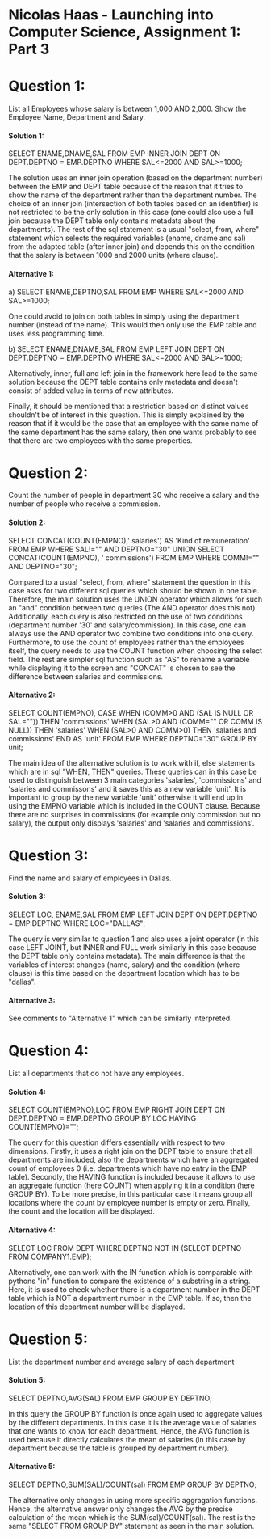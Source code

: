 # Nicolas Haas - Launching into Computer Science, Assignment 1: Part 3


Question 1:
===========

List all Employees whose salary is between 1,000 AND 2,000. Show the Employee Name, Department and Salary.

#### Solution 1: 

SELECT ENAME,DNAME,SAL FROM EMP INNER JOIN DEPT ON DEPT.DEPTNO = EMP.DEPTNO WHERE SAL<=2000 AND SAL>=1000;

The solution uses an inner join operation (based on the department number) between the EMP and DEPT table because of the reason that it tries to show the name of the department rather than the department number. The choice of an inner join (intersection of both tables based on an identifier) is not restricted to be the only solution in this case (one could also use a full join because the DEPT table only contains metadata about the departments). The rest of the sql statement is a usual "select, from, where" statement which selects the required variables (ename, dname and sal) from the adapted table (after inner join) and depends this on the condition that the salary is between 1000 and 2000 units (where clause).

#### Alternative 1:

a) SELECT ENAME,DEPTNO,SAL FROM EMP WHERE SAL<=2000 AND SAL>=1000;

One could avoid to join on both tables in simply using the department number (instead of the name). This would then only use the EMP table and uses less programming time. 

b) SELECT ENAME,DNAME,SAL FROM EMP LEFT JOIN DEPT ON DEPT.DEPTNO = EMP.DEPTNO WHERE SAL<=2000 AND SAL>=1000;

Alternatively, inner, full and left join in the framework here lead to the same solution because the DEPT table contains only metadata and doesn't consist of added value in terms of new attributes. 

Finally, it should be mentioned that a restriction based on distinct values shouldn't be of interest in this question. This is simply explained by the reason that if it would be the case that an employee with the same name of the same department has the same salary, then one wants probably to see that there are two employees with the same properties.

Question 2:
===========

Count the number of people in department 30 who receive a salary and the number of people who receive a commission.

#### Solution 2:

SELECT CONCAT(COUNT(EMPNO),' salaries') AS 'Kind of remuneration' FROM EMP WHERE SAL!="" AND DEPTNO="30" UNION SELECT CONCAT(COUNT(EMPNO), ' commissions') FROM EMP WHERE COMM!="" AND DEPTNO="30";

Compared to a usual "select, from, where" statement the question in this case asks for two different sql queries which should be shown in one table. Therefore, the main solution uses the UNION operator which allows for such an "and" condition between two queries (The AND operator does this not). Additionally, each query is also restricted on the use of two conditions (department number '30' and salary/commission). In this case, one can always use the AND operator two combine two conditions into one query. Furthermore, to use the count of employees rather than the employees itself, the query needs to use the COUNT function when choosing the select field. The rest are simpler sql function such as "AS" to rename a variable while displaying it to the screen and "CONCAT" is chosen to see the difference between salaries and commissions.

#### Alternative 2:

SELECT COUNT(EMPNO), CASE WHEN (COMM>0 AND (SAL IS NULL OR SAL="")) THEN 'commissions' WHEN (SAL>0 AND (COMM="" OR COMM IS NULL)) THEN 'salaries' WHEN (SAL>0 AND COMM>0) THEN 'salaries and commissions' END AS 'unit' FROM EMP WHERE DEPTNO="30" GROUP BY unit;

The main idea of the alternative solution is to work with if, else statements which are in sql "WHEN, THEN" queries. These queries can in this case be used to distinguish between 3 main categories 'salaries', 'commissions' and 'salaries and commissons' and it saves this as a new variable 'unit'. It is important to group by the new variable 'unit' otherwise it will end up in using the EMPNO variable which is included in the COUNT clause. Because there are no surprises in commissions (for example only commission but no salary), the output only displays 'salaries' and 'salaries and commissions'. 

Question 3:
===========

Find the name and salary of employees in Dallas.

#### Solution 3:

SELECT LOC, ENAME,SAL FROM EMP LEFT JOIN DEPT ON DEPT.DEPTNO = EMP.DEPTNO WHERE LOC="DALLAS";

The query is very similar to question 1 and also uses a joint operator (in this case LEFT JOINT, but INNER and FULL work similarly in this case because the DEPT table only contains metadata). The main difference is that the variables of interest changes (name, salary) and the condition (where clause) is this time based on the department location which has to be "dallas".

#### Alternative 3:

See comments to "Alternative 1" which can be similarly interpreted.

Question 4:
===========

List all departments that do not have any employees.

#### Solution 4:

SELECT COUNT(EMPNO),LOC FROM EMP RIGHT JOIN DEPT ON DEPT.DEPTNO = EMP.DEPTNO GROUP BY LOC HAVING COUNT(EMPNO)="";

The query for this question differs essentially with respect to two dimensions. Firstly, it uses a right join on the DEPT table to ensure that all departments are included, also the departments which have an aggregated count of employees 0 (i.e. departments which have no entry in the EMP table). Secondly, the HAVING function is included because it allows to use an aggregate function (here COUNT) when applying it in a condition (here GROUP BY). To be more precise, in this particular case it means group all locations where the count by employee number is empty or zero. Finally, the count and the location will be displayed.

#### Alternative 4:

SELECT LOC FROM DEPT WHERE DEPTNO NOT IN (SELECT DEPTNO FROM COMPANY1.EMP);

Alternatively, one can work with the IN function which is comparable with pythons "in" function to compare the existence of a substring in a string. Here, it is used to check whether there is a department number in the DEPT table which is NOT a department number in the EMP table. If so, then the location of this department number will be displayed.

Question 5:
===========

List the department number and average salary of each department

#### Solution 5:

SELECT DEPTNO,AVG(SAL) FROM EMP GROUP BY DEPTNO;

In this query the GROUP BY function is once again used to aggregate values by the different departments. In this case it is the average value of salaries that one wants to know for each department. Hence, the AVG function is used because it directly calculates the mean of salaries (in this case by department because the table is grouped by department number). 

#### Alternative 5:

SELECT DEPTNO,SUM(SAL)/COUNT(sal) FROM EMP GROUP BY DEPTNO;

The alternative only changes in using more specific aggragation functions. Hence, the alternative answer only changes the AVG by the precise calculation of the mean which is the SUM(sal)/COUNT(sal). The rest is the same "SELECT FROM GROUP BY" statement as seen in the main solution.

